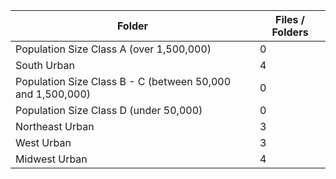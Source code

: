 | Folder                                                     |   Files / Folders |
|------------------------------------------------------------|-------------------|
| Population Size Class A (over 1,500,000)                   |                 0 |
| South Urban                                                |                 4 |
| Population Size Class B - C (between 50,000 and 1,500,000) |                 0 |
| Population Size Class D (under 50,000)                     |                 0 |
| Northeast Urban                                            |                 3 |
| West Urban                                                 |                 3 |
| Midwest Urban                                              |                 4 |